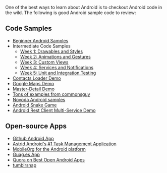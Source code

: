 One of the best ways to learn about Android is to checkout Android code in the wild. The following is good Android sample code to review:

## Code Samples

* [Beginner Android Samples](https://github.com/thecodepath/intro_android_demo)
* Intermediate Code Samples
  * [Week 1: Drawables and Styles](https://github.com/thecodepath/android-drawable-styles-demo)
  * [Week 2: Animations and Gestures](https://github.com/thecodepath/android-animation-gestures-demo)
  * [Week 3: Custom Views](https://github.com/thecodepath/android-custom-view-demos)
  * [Week 4: Services and Notifications](https://github.com/thecodepath/android-services-demo)
  * [Week 5: Unit and Integration Testing](https://github.com/thecodepath/android-simple-test-demo)
* [Contacts Loader Demo](https://github.com/thecodepath/android-contacts-loader-demo)
* [Google Maps Demo](https://github.com/thecodepath/android-google-maps-demo)
* [Master-Detail Demo](https://github.com/thecodepath/android-master-detail-demo)
* [Tons of examples from commonsguy](https://github.com/commonsguy/cw-omnibus)
* [Novoda Android samples](https://github.com/novoda/android)
* [Android Snake Game](https://github.com/thecodepath/android_snake_game)
* [Android Rest Client Multi-Service Demo](https://github.com/thecodepath/multi_fragments_demo)

## Open-source Apps

* [Github Android App](https://github.com/github/android)
* [Astrid Android's #1 Task Management Application ](https://github.com/todoroo/astrid)
* [MobileOrg for the Android platform](https://github.com/matburt/mobileorg-android)
* [Guag.es App](https://github.com/github/gauges-android)
* [Quora on Best Open Android Apps](http://www.quora.com/Android-Applications/What-are-some-of-the-best-open-source-Android-apps)
* [tumblrsnap](https://github.com/thecodepath/tumblrsnap/tree/portfolio)


